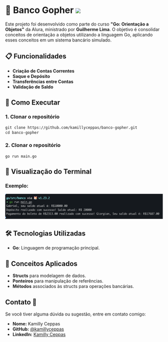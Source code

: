 # 🏦 Banco Gopher <img src="https://raw.githubusercontent.com/rfyiamcool/golang_logo/master/gif/stop.gif" width="35" />

Este projeto foi desenvolvido como parte do curso **"Go: Orientação a Objetos"** da Alura, ministrado por **Guilherme Lima**. O objetivo é consolidar conceitos de orientação a objetos utilizando a linguagem Go, aplicando esses conceitos em um sistema bancário simulado.

## 📋 Funcionalidades

- **Criação de Contas Correntes**
- **Saque e Depósito**
- **Transferências entre Contas**
- **Validação de Saldo**

## 🚀 Como Executar

### 1. Clonar o repositório

```
git clone https://github.com/kamillyceppas/banco-gopher.git
cd banco-gopher
```

### 2. Clonar o repositório
```
go run main.go
```
## 📸 Visualização do Terminal

### Exemplo:

![Tela do Terminal](exemplo.png)

## 🛠️ Tecnologias Utilizadas

- **Go**: Linguagem de programação principal.

## 🧠 Conceitos Aplicados

- **Structs** para modelagem de dados.
- **Ponteiros** para manipulação de referências.
- **Métodos** associados às structs para operações bancárias.

## Contato 📩

Se você tiver alguma dúvida ou sugestão, entre em contato comigo:

- **Nome:** Kamilly Ceppas 
- **GitHub:** [@kamillyceppas](https://github.com/kamillyceppas)
- **LinkedIn:** [Kamilly Ceppas](https://www.linkedin.com/in/kamillyceppas/)


